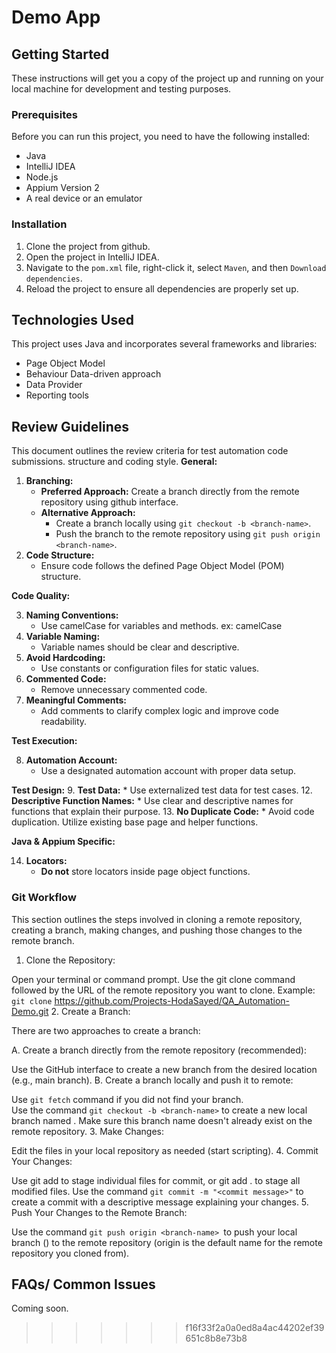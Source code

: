 # Demo App

## Getting Started

These instructions will get you a copy of the project up and running on your local machine for development and testing purposes.

### Prerequisites

Before you can run this project, you need to have the following installed:
- Java
- IntelliJ IDEA
- Node.js
- Appium Version 2
- A real device or an emulator

### Installation

1. Clone the project from github.
2. Open the project in IntelliJ IDEA.
3. Navigate to the `pom.xml` file, right-click it, select `Maven`, and then `Download dependencies`.
4. Reload the project to ensure all dependencies are properly set up.

## Technologies Used

This project uses Java and incorporates several frameworks and libraries:
- Page Object Model
- Behaviour Data-driven approach
- Data Provider
- Reporting tools

## Review Guidelines

This document outlines the review criteria for test automation code submissions.
structure and coding style.
**General:**

1. **Branching:**
    * **Preferred Approach:** Create a branch directly from the remote repository using github interface.
    * **Alternative Approach:**
        * Create a branch locally using `git checkout -b <branch-name>`.
        * Push the branch to the remote repository using `git push origin <branch-name>`.
2. **Code Structure:**
    * Ensure code follows the defined Page Object Model (POM) structure.

**Code Quality:**

3. **Naming Conventions:**
    * Use camelCase for variables and methods. ex: camelCase
4. **Variable Naming:**
    * Variable names should be clear and descriptive.
5. **Avoid Hardcoding:**
    * Use constants or configuration files for static values.
6. **Commented Code:**
    * Remove unnecessary commented code.
7. **Meaningful Comments:**
    * Add comments to clarify complex logic and improve code readability.

**Test Execution:**

8. **Automation Account:**
    * Use a designated automation account with proper data setup.

**Test Design:**
9. **Test Data:**
    * Use externalized test data for test cases.
12. **Descriptive Function Names:**
    * Use clear and descriptive names for functions that explain their purpose.
13. **No Duplicate Code:**
    * Avoid code duplication. Utilize existing base page and helper functions.

**Java & Appium Specific:**

14. **Locators:**
    * **Do not** store locators inside page object functions.

### Git Workflow
This section outlines the steps involved in cloning a remote repository, creating a branch, making changes, and pushing those changes to the remote branch.
1. Clone the Repository:

Open your terminal or command prompt.
Use the git clone command followed by the URL of the remote repository you want to clone.
Example: `git clone` https://github.com/Projects-HodaSayed/QA_Automation-Demo.git
2. Create a Branch:

There are two approaches to create a branch:

A. Create a branch directly from the remote repository (recommended):

Use the GitHub  interface to create a new branch from the desired location (e.g., main branch).
B. Create a branch locally and push it to remote:

Use `git fetch` command  if you did not find your branch.  
Use the command `git checkout -b <branch-name>` to create a new local branch named <branch-name>.
Make sure this branch name doesn't already exist on the remote repository.
3. Make Changes:

Edit the files in your local repository as needed (start scripting).
4. Commit Your Changes:

Use git add <filename> to stage individual files for commit, or git add . to stage all modified files.
Use the command `git commit -m "<commit message>"` to create a commit with a descriptive message explaining your changes.
5. Push Your Changes to the Remote Branch:

Use the command `git push origin <branch-name> `to push your local branch (<branch-name>) to the remote repository (origin is the default name for the remote repository you cloned from).

## FAQs/ Common Issues
Coming soon.
>>>>>>> f16f33f2a0a0ed8a4ac44202ef39651c8b8e73b8
